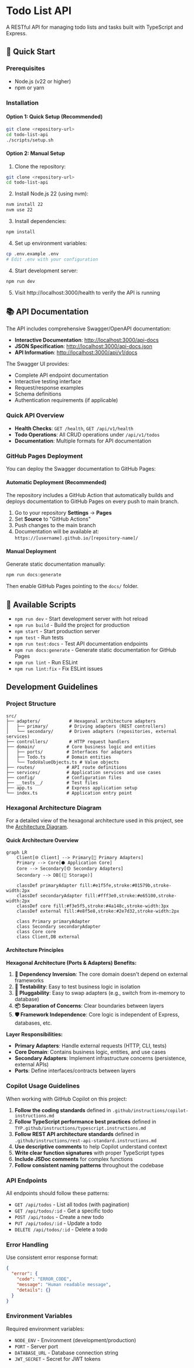 # Todo List API

A RESTful API for managing todo lists and tasks built with TypeScript and Express.

## 🚀 Quick Start

### Prerequisites
- Node.js (v22 or higher)
- npm or yarn

### Installation

#### Option 1: Quick Setup (Recommended)
```bash
git clone <repository-url>
cd todo-list-api
./scripts/setup.sh
```

#### Option 2: Manual Setup
1. Clone the repository:
```bash
git clone <repository-url>
cd todo-list-api
```

2. Install Node.js 22 (using nvm):
```bash
nvm install 22
nvm use 22
```

3. Install dependencies:
```bash
npm install
```

4. Set up environment variables:
```bash
cp .env.example .env
# Edit .env with your configuration
```

4. Start development server:
```bash
npm run dev
```

5. Visit http://localhost:3000/health to verify the API is running

## 📚 API Documentation

The API includes comprehensive Swagger/OpenAPI documentation:

- **Interactive Documentation**: <http://localhost:3000/api-docs>
- **JSON Specification**: <http://localhost:3000/api-docs.json>
- **API Information**: <http://localhost:3000/api/v1/docs>

The Swagger UI provides:

- Complete API endpoint documentation
- Interactive testing interface
- Request/response examples
- Schema definitions
- Authentication requirements (if applicable)

### Quick API Overview

- **Health Checks**: `GET /health`, `GET /api/v1/health`
- **Todo Operations**: All CRUD operations under `/api/v1/todos`
- **Documentation**: Multiple formats for API documentation

### GitHub Pages Deployment

You can deploy the Swagger documentation to GitHub Pages:

#### Automatic Deployment (Recommended)
The repository includes a GitHub Action that automatically builds and deploys documentation to GitHub Pages on every push to main branch.

1. Go to your repository **Settings** → **Pages**
2. Set **Source** to "GitHub Actions"
3. Push changes to the main branch
4. Documentation will be available at: `https://[username].github.io/[repository-name]/`

#### Manual Deployment
Generate static documentation manually:

```bash
npm run docs:generate
```

Then enable GitHub Pages pointing to the `docs/` folder.

## 📜 Available Scripts

- `npm run dev` - Start development server with hot reload
- `npm run build` - Build the project for production
- `npm start` - Start production server
- `npm test` - Run tests
- `npm run test:docs` - Test API documentation endpoints
- `npm run docs:generate` - Generate static documentation for GitHub Pages
- `npm run lint` - Run ESLint
- `npm run lint:fix` - Fix ESLint issues

## Development Guidelines

### Project Structure
```
src/
├── adapters/           # Hexagonal architecture adapters
│   ├── primary/        # Driving adapters (REST controllers)
│   └── secondary/      # Driven adapters (repositories, external services)
├── controllers/        # HTTP request handlers
├── domain/            # Core business logic and entities
│   ├── ports/         # Interfaces for adapters
│   ├── Todo.ts        # Domain entities
│   └── TodoValueObjects.ts # Value objects
├── routes/            # API route definitions
├── services/          # Application services and use cases
├── config/            # Configuration files
├── __tests__/         # Test files
├── app.ts             # Express application setup
└── index.ts           # Application entry point
```

### Hexagonal Architecture Diagram

For a detailed view of the hexagonal architecture used in this project, see the [Architecture Diagram](./diagrams/hexagonal-architecture.md).

#### Quick Architecture Overview

```mermaid
graph LR
    Client[🌐 Client] --> Primary[🔵 Primary Adapters]
    Primary --> Core[⬢ Application Core]
    Core --> Secondary[🟡 Secondary Adapters]
    Secondary --> DB[(💾 Storage)]
    
    classDef primaryAdapter fill:#e1f5fe,stroke:#01579b,stroke-width:2px
    classDef secondaryAdapter fill:#fff3e0,stroke:#e65100,stroke-width:2px
    classDef core fill:#f3e5f5,stroke:#4a148c,stroke-width:3px
    classDef external fill:#e8f5e8,stroke:#2e7d32,stroke-width:2px
    
    class Primary primaryAdapter
    class Secondary secondaryAdapter
    class Core core
    class Client,DB external
```

#### Architecture Principles

**Hexagonal Architecture (Ports & Adapters) Benefits:**

1. **🔄 Dependency Inversion**: The core domain doesn't depend on external frameworks
2. **🧪 Testability**: Easy to test business logic in isolation
3. **🔌 Pluggability**: Easy to swap adapters (e.g., switch from in-memory to database)
4. **📦 Separation of Concerns**: Clear boundaries between layers
5. **🛡️ Framework Independence**: Core logic is independent of Express, databases, etc.

**Layer Responsibilities:**

- **Primary Adapters**: Handle external requests (HTTP, CLI, tests)
- **Core Domain**: Contains business logic, entities, and use cases
- **Secondary Adapters**: Implement infrastructure concerns (persistence, external APIs)
- **Ports**: Define interfaces/contracts between layers

### Copilot Usage Guidelines

When working with GitHub Copilot on this project:

1. **Follow the coding standards** defined in `.github/instructions/copilot-instructions.md`
2. **Follow TypeScript performance best practices** defined in `TYP.github/instructions/typescript.instructions.md`
3. **Follow REST API architecture standards** defined in `.github/instructions/rest-api-standard.instructions.md`
4. **Use descriptive comments** to help Copilot understand context
5. **Write clear function signatures** with proper TypeScript types
6. **Include JSDoc comments** for complex functions
7. **Follow consistent naming patterns** throughout the codebase

### API Endpoints

All endpoints should follow these patterns:

- `GET /api/todos` - List all todos (with pagination)
- `GET /api/todos/:id` - Get a specific todo
- `POST /api/todos` - Create a new todo
- `PUT /api/todos/:id` - Update a todo
- `DELETE /api/todos/:id` - Delete a todo

### Error Handling

Use consistent error response format:

```json
{
  "error": {
    "code": "ERROR_CODE",
    "message": "Human readable message",
    "details": {}
  }
}
```

### Environment Variables

Required environment variables:

- `NODE_ENV` - Environment (development/production)
- `PORT` - Server port
- `DATABASE_URL` - Database connection string
- `JWT_SECRET` - Secret for JWT tokens
